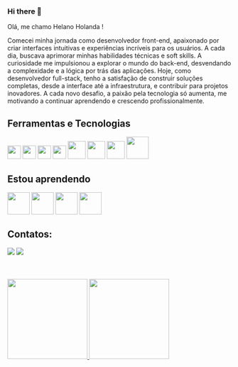 ### Hi there 👋

Olá, me chamo Helano Holanda ! 

Comecei minha jornada como desenvolvedor front-end, apaixonado por criar interfaces intuitivas e experiências incríveis para os usuários. A cada dia, buscava aprimorar minhas habilidades técnicas e soft skills. A curiosidade me impulsionou a explorar o mundo do back-end, desvendando a complexidade e a lógica por trás das aplicações. Hoje, como desenvolvedor full-stack, tenho a satisfação de construir soluções completas, desde a interface até a infraestrutura, e contribuir para projetos inovadores. A cada novo desafio, a paixão pela tecnologia só aumenta, me motivando a continuar aprendendo e crescendo profissionalmente.


## Ferramentas e Tecnologias
<img loading="lazy" src="https://cdn.jsdelivr.net/gh/devicons/devicon/icons/git/git-original.svg" width="30" height="30"/>  <img src="https://cdn.jsdelivr.net/gh/devicons/devicon@latest/icons/react/react-original-wordmark.svg" width="30" height="30" />   <img src="https://cdn.jsdelivr.net/gh/devicons/devicon@latest/icons/tailwindcss/tailwindcss-original.svg"  width="30" height="30" />  <img src="https://cdn.jsdelivr.net/gh/devicons/devicon@latest/icons/typescript/typescript-original.svg" width="30" height="30"/>  <img src="https://cdn.jsdelivr.net/gh/devicons/devicon@latest/icons/docker/docker-plain-wordmark.svg" width="40" height="40" />  <img src="https://cdn.jsdelivr.net/gh/devicons/devicon@latest/icons/nodejs/nodejs-plain-wordmark.svg" width="40" height="40" /> <img src="https://cdn.jsdelivr.net/gh/devicons/devicon@latest/icons/postgresql/postgresql-plain-wordmark.svg" width="40" height="40"/>   <img src="https://cdn.jsdelivr.net/gh/devicons/devicon@latest/icons/prisma/prisma-original-wordmark.svg" width="50" height="50" /> 
          
                 
  
## Estou aprendendo
<img src="https://cdn.jsdelivr.net/gh/devicons/devicon@latest/icons/amazonwebservices/amazonwebservices-original-wordmark.svg" width="50" height="50" />  <img src="https://cdn.jsdelivr.net/gh/devicons/devicon@latest/icons/kubernetes/kubernetes-original-wordmark.svg" width="50" height="50" />  <img src="https://cdn.jsdelivr.net/gh/devicons/devicon@latest/icons/mongodb/mongodb-original-wordmark.svg" width="50" height="50" />  <img src="https://cdn.jsdelivr.net/gh/devicons/devicon@latest/icons/nestjs/nestjs-original-wordmark.svg" width="50" height="50" /> 
          
          
          
          

          

## Contatos: 
<div>
  <a href="https://www.linkedin.com/feed/" target="_blank"><img loading="lazy" src="https://img.shields.io/badge/-LinkedIn-%230077B5?style=for-the-badge&logo=linkedin&logoColor=white" target="_blank"></a> 
  <a href = "holandahelano02@gmail.com"><img loading="lazy" src="https://img.shields.io/badge/Gmail-D14836?style=for-the-badge&logo=gmail&logoColor=white" target="_blank"></a>
</div>
<br>
<br>
<br>
<div>
<a href="https://github.com/HelanoHolanda">
<img loading="lazy" height="180em" src="https://github-readme-stats.vercel.app/api/top-langs/?username=HelanoHolanda&layout=compact&langs_count=7&theme=dracula"/>
<img loading="lazy" height="180em" src="https://github-readme-stats.vercel.app/api?username=HelanoHolanda&show_icons=true&theme=dracula&include_all_commits=true&count_private=true"/>
</div>
